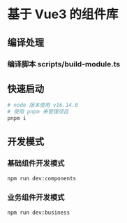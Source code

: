 # 基于 Vue3 的组件库

## 编译处理

### 编译脚本 scripts/build-module.ts

## 快速启动


```sh
# node 版本使用 v16.14.0
# 使用 pnpm 来管理项目
pnpm i
```
## 开发模式

### 基础组件开发模式

```sh
npm run dev:components
```

### 业务组件开发模式

```sh
npm run dev:business
```